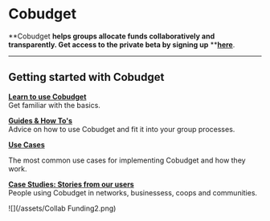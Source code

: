 # Cobudget

**Cobudget **helps groups allocate funds collaboratively and transparently. Get access to the private beta by signing up** **[**here**](http://cobudget.co). 

---

## Getting started with Cobudget

[**Learn to use Cobudget**](https://greaterthan.gitbooks.io/greaterthan-s-guide-to-collaborative-finance/content/learn-how-to-use-cobudget.html)  
Get familiar with the basics.

[**Guides & How To's**](https://greaterthan.gitbooks.io/greaterthan-s-guide-to-collaborative-finance/content/guides-and-how-to.html)  
Advice on how to use Cobudget and fit it into your group processes.

[**Use Cases**](https://greaterthan.gitbooks.io/greaterthan-s-guide-to-collaborative-finance/content/case-studies-and-user-stories.html)

The most common use cases for implementing Cobudget and how they work.

[**Case Studies: Stories from our users**](https://greaterthan.gitbooks.io/greaterthan-s-guide-to-collaborative-finance/content/case-studies.html)  
People using Cobudget in networks, businessess, coops and communities.

![](/assets/Collab Funding2.png)

